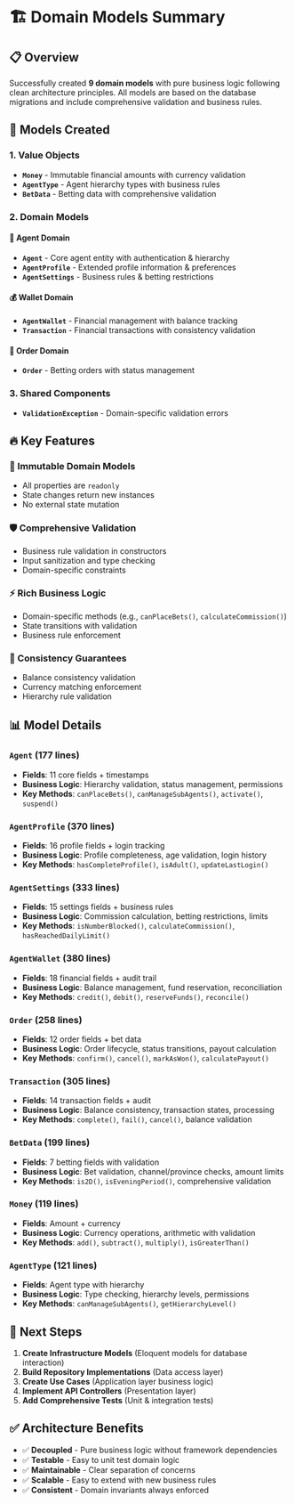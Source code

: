 # 🏗️ **Domain Models Summary**

## **📋 Overview**

Successfully created **9 domain models** with pure business logic following clean architecture principles. All models are based on the database migrations and include comprehensive validation and business rules.

## **🎯 Models Created**

### **1. Value Objects**

- **`Money`** - Immutable financial amounts with currency validation
- **`AgentType`** - Agent hierarchy types with business rules
- **`BetData`** - Betting data with comprehensive validation

### **2. Domain Models**

#### **👤 Agent Domain**

- **`Agent`** - Core agent entity with authentication & hierarchy
- **`AgentProfile`** - Extended profile information & preferences
- **`AgentSettings`** - Business rules & betting restrictions

#### **💰 Wallet Domain**

- **`AgentWallet`** - Financial management with balance tracking
- **`Transaction`** - Financial transactions with consistency validation

#### **🎰 Order Domain**

- **`Order`** - Betting orders with status management

### **3. Shared Components**

- **`ValidationException`** - Domain-specific validation errors

## **🔥 Key Features**

### **💎 Immutable Domain Models**

- All properties are `readonly`
- State changes return new instances
- No external state mutation

### **🛡️ Comprehensive Validation**

- Business rule validation in constructors
- Input sanitization and type checking
- Domain-specific constraints

### **⚡ Rich Business Logic**

- Domain-specific methods (e.g., `canPlaceBets()`, `calculateCommission()`)
- State transitions with validation
- Business rule enforcement

### **🔄 Consistency Guarantees**

- Balance consistency validation
- Currency matching enforcement
- Hierarchy rule validation

## **📊 Model Details**

### **`Agent`** (177 lines)

- **Fields**: 11 core fields + timestamps
- **Business Logic**: Hierarchy validation, status management, permissions
- **Key Methods**: `canPlaceBets()`, `canManageSubAgents()`, `activate()`, `suspend()`

### **`AgentProfile`** (370 lines)

- **Fields**: 16 profile fields + login tracking
- **Business Logic**: Profile completeness, age validation, login history
- **Key Methods**: `hasCompleteProfile()`, `isAdult()`, `updateLastLogin()`

### **`AgentSettings`** (333 lines)

- **Fields**: 15 settings fields + business rules
- **Business Logic**: Commission calculation, betting restrictions, limits
- **Key Methods**: `isNumberBlocked()`, `calculateCommission()`, `hasReachedDailyLimit()`

### **`AgentWallet`** (380 lines)

- **Fields**: 18 financial fields + audit trail
- **Business Logic**: Balance management, fund reservation, reconciliation
- **Key Methods**: `credit()`, `debit()`, `reserveFunds()`, `reconcile()`

### **`Order`** (258 lines)

- **Fields**: 12 order fields + bet data
- **Business Logic**: Order lifecycle, status transitions, payout calculation
- **Key Methods**: `confirm()`, `cancel()`, `markAsWon()`, `calculatePayout()`

### **`Transaction`** (305 lines)

- **Fields**: 14 transaction fields + audit
- **Business Logic**: Balance consistency, transaction states, processing
- **Key Methods**: `complete()`, `fail()`, `cancel()`, balance validation

### **`BetData`** (199 lines)

- **Fields**: 7 betting fields with validation
- **Business Logic**: Bet validation, channel/province checks, amount limits
- **Key Methods**: `is2D()`, `isEveningPeriod()`, comprehensive validation

### **`Money`** (119 lines)

- **Fields**: Amount + currency
- **Business Logic**: Currency operations, arithmetic with validation
- **Key Methods**: `add()`, `subtract()`, `multiply()`, `isGreaterThan()`

### **`AgentType`** (121 lines)

- **Fields**: Agent type with hierarchy
- **Business Logic**: Type checking, hierarchy levels, permissions
- **Key Methods**: `canManageSubAgents()`, `getHierarchyLevel()`

## **🚀 Next Steps**

1. **Create Infrastructure Models** (Eloquent models for database interaction)
2. **Build Repository Implementations** (Data access layer)
3. **Create Use Cases** (Application layer business logic)
4. **Implement API Controllers** (Presentation layer)
5. **Add Comprehensive Tests** (Unit & integration tests)

## **✅ Architecture Benefits**

- ✅ **Decoupled** - Pure business logic without framework dependencies
- ✅ **Testable** - Easy to unit test domain logic
- ✅ **Maintainable** - Clear separation of concerns
- ✅ **Scalable** - Easy to extend with new business rules
- ✅ **Consistent** - Domain invariants always enforced
